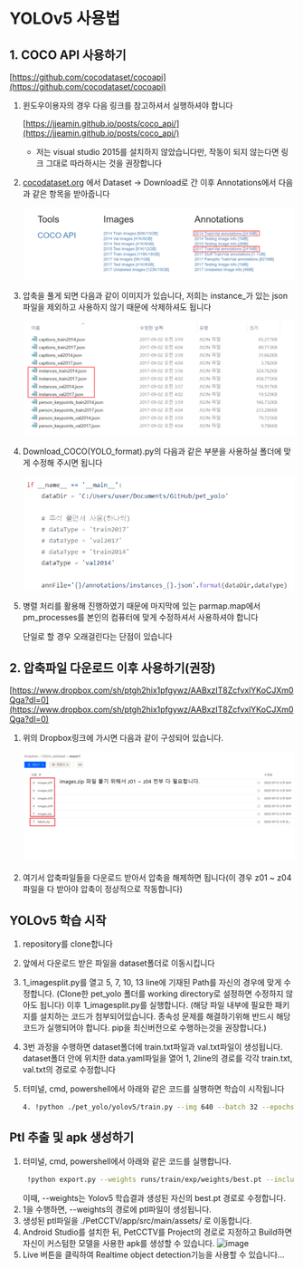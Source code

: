 # YOLOv5 사용법

## 1. COCO API 사용하기

[https://github.com/cocodataset/cocoapi](https://github.com/cocodataset/cocoapi)

1. 윈도우이용자의 경우 다음 링크를 참고하셔서 실행하셔야 합니다
    
    [https://jjeamin.github.io/posts/coco_api/](https://jjeamin.github.io/posts/coco_api/)
    
     * 저는 visual studio 2015를 설치하지 않았습니다만, 작동이 되지 않는다면 링크 그대로 따라하시는 것을 권장합니다
    
2. [cocodataset.org](http://cocodataset.org) 에서 Dataset → Download로 간 이후 Annotations에서 다음과 같은 항목을 받아줍니다
    
    ![coco.png](img/coco.png)
    
3. 압축을 풀게 되면 다음과 같이 이미지가 있습니다, 저희는 instance_가 있는 json파일을 제외하고 사용하지 않기 때문에 삭제하셔도 됩니다
    
    ![json.png](img/json.png)
    
4. Download_COCO(YOLO_format).py의 다음과 같은 부분을 사용하실 폴더에 맞게 수정해 주시면 됩니다
    
    ![code.png](img/code.png)
    
5. 병렬 처리를 활용해 진행하였기 때문에 마지막에 있는 parmap.map에서 pm_processes를 본인의 컴퓨터에 맞게 수정하셔서 사용하셔야 합니다
    
    단일로 할 경우 오래걸린다는 단점이 있습니다
    

## 2. 압축파일 다운로드 이후 사용하기(권장)

[https://www.dropbox.com/sh/ptgh2hix1pfgywz/AABxzIT8ZcfvxlYKoCJXm0Qga?dl=0](https://www.dropbox.com/sh/ptgh2hix1pfgywz/AABxzIT8ZcfvxlYKoCJXm0Qga?dl=0)

1. 위의 Dropbox링크에 가시면 다음과 같이 구성되어 있습니다.
    
    ![dropbox.png](img/dropbox.png)
    
2. 여기서 압축파일들을 다운로드 받아서 압축을 해제하면 됩니다(이 경우 z01 ~ z04파일을 다 받아야 압축이 정상적으로 작동합니다)

## YOLOv5 학습 시작

1. repository를 clone합니다
2. 앞에서 다운로드 받은 파일을 dataset폴더로 이동시킵니다
3. 1_imagesplit.py를 열고 5, 7, 10, 13 line에 기재된 Path를 자신의 경우에 맞게 수정합니다. (Clone한 pet_yolo 폴더를 working directory로 설정하면 수정하지 않아도 됩니다)
   이후 1_imagesplit.py를 실행합니다. (해당 파일 내부에 필요한 패키지를 설치하는 코드가 첨부되어있습니다. 종속성 문제를 해결하기위해 반드시 해당 코드가 실행되어야 합니다. pip을 최신버전으로 수행하는것을 권장합니다.)
4. 3번 과정을 수행하면 dataset폴더에 train.txt파일과 val.txt파일이 생성됩니다. dataset폴더 안에 위치한 data.yaml파일을 열어 1, 2line의 경로를 각각 train.txt, val.txt의 경로로 수정합니다
5. 터미널, cmd, powershell에서 아래와 같은 코드를 실행하면 학습이 시작됩니다
    
    ```bash
    4. !python ./pet_yolo/yolov5/train.py --img 640 --batch 32 --epochs 50 --data ./pet_yolo/dataset/data.yaml --cfg ./pet_yolo/yolov5/models/yolov5s.yaml --weights ./pet_yolo/yolov5/yolov5s.pt --name yolov5_sample
    ```
    
## Ptl 추출 및 apk 생성하기
1. 터미널, cmd, powershell에서 아래와 같은 코드를 실행합니다.
    ```bash
     !python export.py --weights runs/train/exp/weights/best.pt --include torchscript
    ```
    이때, --weights는 Yolov5 학습결과 생성된 자신의 best.pt 경로로 수정합니다.
2. 1을 수행하면, --weights의 경로에 ptl파일이 생성됩니다.
3. 생성된 ptl파일을 ./PetCCTV/app/src/main/assets/ 로 이동합니다.
4. Android Studio를 설치한 뒤, PetCCTV를 Project의 경로로 지정하고 Build하면 자신이 커스텀한 모델을 사용한 apk를 생성할 수 있습니다.
![image](https://user-images.githubusercontent.com/84885408/178965559-2663b066-c4cb-4d94-9c04-fa3a39440918.png)
5. Live 버튼을 클릭하여 Realtime object detection기능을 사용할 수 있습니다...
